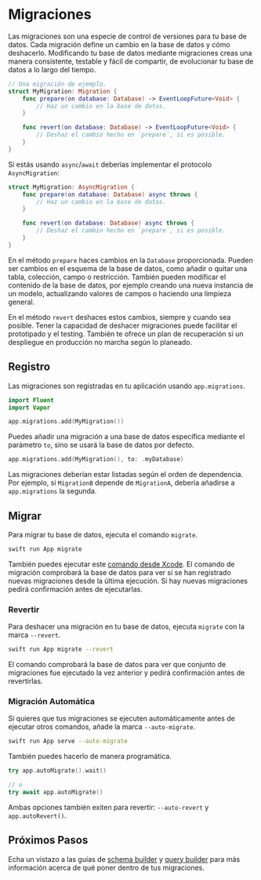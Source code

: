 # Migraciones

Las migraciones son una especie de control de versiones para tu base de datos. Cada migración define un cambio en la base de datos y cómo deshacerlo. Modificando tu base de datos mediante migraciones creas una manera consistente, testable y fácil de compartir, de evolucionar tu base de datos a lo largo del tiempo.

```swift
// Una migración de ejemplo.
struct MyMigration: Migration {
    func prepare(on database: Database) -> EventLoopFuture<Void> {
        // Haz un cambio en la base de datos.
    }

    func revert(on database: Database) -> EventLoopFuture<Void> {
        // Deshaz el cambio hecho en `prepare`, si es posible.
    }
}
```

Si estás usando `async`/`await` deberías implementar el protocolo `AsyncMigration`:

```swift
struct MyMigration: AsyncMigration {
    func prepare(on database: Database) async throws {
        // Haz un cambio en la base de datos.
    }

    func revert(on database: Database) async throws {
        // Deshaz el cambio hecho en `prepare`, si es posible.
    }
}
```

En el método `prepare` haces cambios en la `Database` proporcionada. Pueden ser cambios en el esquema de la base de datos, como añadir o quitar una tabla, colección, campo o restricción. También pueden modificar el contenido de la base de datos, por ejemplo creando una nueva instancia de un modelo, actualizando valores de campos o haciendo una limpieza general.

En el método `revert` deshaces estos cambios, siempre y cuando sea posible. Tener la capacidad de deshacer migraciones puede facilitar el prototipado y el testing. También te ofrece un plan de recuperación si un despliegue en producción no marcha según lo planeado. 

## Registro

Las migraciones son registradas en tu aplicación usando `app.migrations`. 

```swift
import Fluent
import Vapor

app.migrations.add(MyMigration())
```

Puedes añadir una migración a una base de datos específica mediante el parámetro `to`, sino se usará la base de datos por defecto.

```swift
app.migrations.add(MyMigration(), to: .myDatabase)
```

Las migraciones deberían estar listadas según el orden de dependencia. Por ejemplo, si `MigrationB` depende de `MigrationA`, debería añadirse a `app.migrations` la segunda.

## Migrar

Para migrar tu base de datos, ejecuta el comando `migrate`.

```sh
swift run App migrate
```

También puedes ejecutar este [comando desde Xcode](../advanced/commands.md#xcode). El comando de migración comprobará la base de datos para ver si se han registrado nuevas migraciones desde la última ejecución. Si hay nuevas migraciones pedirá confirmación antes de ejecutarlas.

### Revertir

Para deshacer una migración en tu base de datos, ejecuta `migrate` con la marca `--revert`.

```sh
swift run App migrate --revert
```

El comando comprobará la base de datos para ver que conjunto de migraciones fue ejecutado la vez anterior y pedirá confirmación antes de revertirlas.

### Migración Automática

Si quieres que tus migraciones se ejecuten automáticamente antes de ejecutar otros comandos, añade la marca `--auto-migrate`. 

```sh
swift run App serve --auto-migrate
```

También puedes hacerlo de manera programática. 

```swift
try app.autoMigrate().wait()

// o
try await app.autoMigrate()
```

Ambas opciones también exiten para revertir: `--auto-revert` y `app.autoRevert()`. 

## Próximos Pasos

Echa un vistazo a las guías de [schema builder](schema.md) y [query builder](query.md) para más información acerca de qué poner dentro de tus migraciones. 
